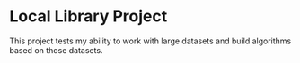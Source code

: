 # Local Library Project
This project tests my ability to work with large datasets and build algorithms based on those datasets. 
